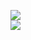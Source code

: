 [![](https://img.shields.io/badge/Made%20With-Github%20Spray-lightgrey.svg?style=for-the-badge&logo=github)](https://github.com/Annihil/github-spray#23993)  
[![](https://i.imgur.com/2DrTn0Z.gif)](https://github.com/Annihil/github-spray)